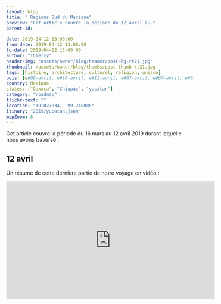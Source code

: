 ```yaml
---
layout: blog
title: " Regions Sud du Mexique"
preview: "Cet article couvre la période du 12 avril au…"
parent-id: 

date: 2019-04-12 13:00:00
from-date: 2019-04-12 13:00:00
to-date: 2019-04-12 13:00:00
author: "Thierry"
header-img: "assets/owner/blog/header/post-bg-rt21.jpg"
thumbnail: /assets/owner/blog/thumbs/post-thumb-rt21.jpg
tags: [histoire, architecture, culturel, religion, unesco]
pois: [e#09-avril, e#10-avril, e#11-avril, e#07-avril, e#07-avril, e#07-avril, e#07-avril, ]
country: Mexique
states: ["Oaxaca", "Chiapas", "yucatan"]
category: "roadmap"
flickr-text: ""
location: "19.027834, -99.245885"
itinary: "2019/yucatan.json"
mapZoom: 8
---
```


Cet article couvre la période du 16 mars au 12 avril 2019 durant laquelle nous avons traversé .

## 12 avril





Un résumé de cette dernière partie de notre voyage en vidéo :

<iframe width="560" height="315" src="https://www.youtube.com/embed/8arFwQyuIpM" frameborder="0" allow="autoplay; encrypted-media" allowfullscreen></iframe>

